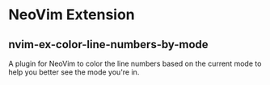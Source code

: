 # NeoVim Extension

## nvim-ex-color-line-numbers-by-mode

A plugin for NeoVim to color the line numbers based on the current mode to help you better see the mode you're in.
